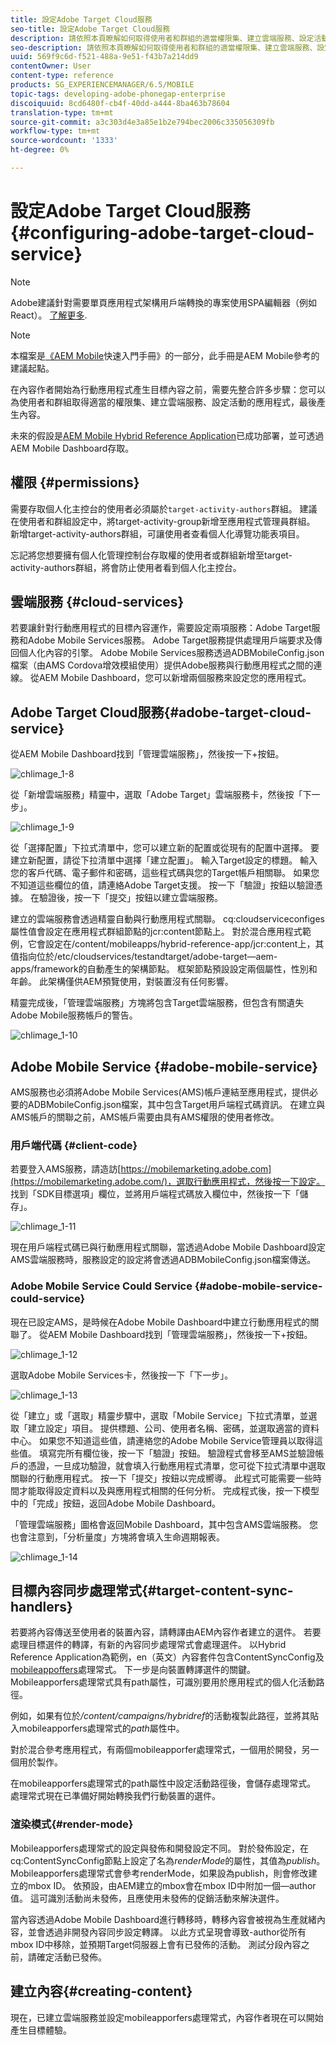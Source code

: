 ```yaml
---
title: 設定Adobe Target Cloud服務
seo-title: 設定Adobe Target Cloud服務
description: 請依照本頁瞭解如何取得使用者和群組的適當權限集、建立雲端服務、設定活動的應用程式，以及最後產生內容。
seo-description: 請依照本頁瞭解如何取得使用者和群組的適當權限集、建立雲端服務、設定活動的應用程式，以及最後產生內容。
uuid: 569f9c6d-f521-488a-9e51-f43b7a214dd9
contentOwner: User
content-type: reference
products: SG_EXPERIENCEMANAGER/6.5/MOBILE
topic-tags: developing-adobe-phonegap-enterprise
discoiquuid: 8cd6480f-cb4f-40dd-a444-8ba463b78604
translation-type: tm+mt
source-git-commit: a3c303d4e3a85e1b2e794bec2006c335056309fb
workflow-type: tm+mt
source-wordcount: '1333'
ht-degree: 0%

---
```



# 設定Adobe Target Cloud服務{#configuring-adobe-target-cloud-service}

>[!NOTE]
>
>Adobe建議針對需要單頁應用程式架構用戶端轉換的專案使用SPA編輯器（例如React）。 [了解更多](/help/sites-developing/spa-overview.md).

>[!NOTE]
>
>本檔案是[《AEM Mobile](/help/mobile/getting-started-aem-mobile.md)快速入門手冊》的一部分，此手冊是AEM Mobile參考的建議起點。

在內容作者開始為行動應用程式產生目標內容之前，需要先整合許多步驟：您可以為使用者和群組取得適當的權限集、建立雲端服務、設定活動的應用程式，最後產生內容。

未來的假設是[AEM Mobile Hybrid Reference Application](https://github.com/Adobe-Marketing-Cloud-Apps/aem-mobile-hybrid-reference)已成功部署，並可透過AEM Mobile Dashboard存取。

## 權限 {#permissions}

需要存取個人化主控台的使用者必須屬於`target-activity-authors`群組。 建議在使用者和群組設定中，將target-activity-group新增至應用程式管理員群組。 新增target-activity-authors群組，可讓使用者查看個人化導覽功能表項目。

忘記將您想要擁有個人化管理控制台存取權的使用者或群組新增至target-activity-authors群組，將會防止使用者看到個人化主控台。

## 雲端服務 {#cloud-services}

若要讓針對行動應用程式的目標內容運作，需要設定兩項服務：Adobe Target服務和Adobe Mobile Services服務。 Adobe Target服務提供處理用戶端要求及傳回個人化內容的引擎。 Adobe Mobile Services服務透過ADBMobileConfig.json檔案（由AMS Cordova增效模組使用）提供Adobe服務與行動應用程式之間的連線。 從AEM Mobile Dashboard，您可以新增兩個服務來設定您的應用程式。

## Adobe Target Cloud服務{#adobe-target-cloud-service}

從AEM Mobile Dashboard找到「管理雲端服務」，然後按一下+按鈕。

![chlimage_1-8](assets/chlimage_1-8.png)

從「新增雲端服務」精靈中，選取「Adobe Target」雲端服務卡，然後按「下一步」。

![chlimage_1-9](assets/chlimage_1-9.png)

從「選擇配置」下拉式清單中，您可以建立新的配置或從現有的配置中選擇。 要建立新配置，請從下拉清單中選擇「建立配置」。 輸入Target設定的標題。 輸入您的客戶代碼、電子郵件和密碼，這些程式碼與您的Target帳戶相關聯。 如果您不知道這些欄位的值，請連絡Adobe Target支援。 按一下「驗證」按鈕以驗證憑據。 在驗證後，按一下「提交」按鈕以建立雲端服務。

建立的雲端服務會透過精靈自動與行動應用程式關聯。 cq:cloudserviceconfiges屬性值會設定在應用程式群組節點的jcr:content節點上。 對於混合應用程式範例，它會設定在/content/mobileapps/hybrid-reference-app/jcr:content上，其值指向位於/etc/cloudservices/testandtarget/adobe-target—aem-apps/framework的自動產生的架構節點。 框架節點預設設定兩個屬性，性別和年齡。 此架構僅供AEM預覽使用，對裝置沒有任何影響。

精靈完成後，「管理雲端服務」方塊將包含Target雲端服務，但包含有關遺失Adobe Mobile服務帳戶的警告。

![chlimage_1-10](assets/chlimage_1-10.png)

## Adobe Mobile Service {#adobe-mobile-service}

AMS服務也必須將Adobe Mobile Services(AMS)帳戶連結至應用程式，提供必要的ADBMobileConfig.json檔案，其中包含Target用戶端程式碼資訊。 在建立與AMS帳戶的關聯之前，AMS帳戶需要由具有AMS權限的使用者修改。

### 用戶端代碼 {#client-code}

若要登入AMS服務，請造訪[https://mobilemarketing.adobe.com](https://mobilemarketing.adobe.com/)，選取行動應用程式，然後按一下設定。 找到「SDK目標選項」欄位，並將用戶端程式碼放入欄位中，然後按一下「儲存」。

![chlimage_1-11](assets/chlimage_1-11.png)

現在用戶端程式碼已與行動應用程式關聯，當透過Adobe Mobile Dashboard設定AMS雲端服務時，服務設定的設定將會透過ADBMobileConfig.json檔案傳送。

### Adobe Mobile Service Could Service {#adobe-mobile-service-could-service}

現在已設定AMS，是時候在Adobe Mobile Dashboard中建立行動應用程式的關聯了。 從AEM Mobile Dashboard找到「管理雲端服務」，然後按一下+按鈕。

![chlimage_1-12](assets/chlimage_1-12.png)

選取Adobe Mobile Services卡，然後按一下「下一步」。

![chlimage_1-13](assets/chlimage_1-13.png)

從「建立」或「選取」精靈步驟中，選取「Mobile Service」下拉式清單，並選取「建立設定」項目。 提供標題、公司、使用者名稱、密碼，並選取適當的資料中心。 如果您不知道這些值，請連絡您的Adobe Mobile Service管理員以取得這些值。 填寫完所有欄位後，按一下「驗證」按鈕。 驗證程式會移至AMS並驗證帳戶的憑證，一旦成功驗證，就會填入行動應用程式清單，您可從下拉式清單中選取關聯的行動應用程式。 按一下「提交」按鈕以完成嚮導。 此程式可能需要一些時間才能取得設定資料以及與應用程式相關的任何分析。 完成程式後，按一下模型中的「完成」按鈕，返回Adobe Mobile Dashboard。

「管理雲端服務」圖格會返回Mobile Dashboard，其中包含AMS雲端服務。 您也會注意到，「分析量度」方塊將會填入生命週期報表。

![chlimage_1-14](assets/chlimage_1-14.png)

## 目標內容同步處理常式{#target-content-sync-handlers}

若要將內容傳送至使用者的裝置內容，請轉譯由AEM內容作者建立的選件。 若要處理目標選件的轉譯，有新的內容同步處理常式會處理選件。 以Hybrid Reference Application為範例，en（英文）內容套件包含ContentSyncConfig及[mobileappoffers](https://github.com/Adobe-Marketing-Cloud-Apps/aem-mobile-hybrid-reference/blob/master/aem-package/content-author/src/main/content/jcr_root/content/mobileapps/hybrid-reference-app/en/_jcr_content/pge-app/app-config-dev/targetOffers/.content.xml)處理常式。 下一步是向裝置轉譯選件的關鍵。 Mobileapporfers處理常式具有path屬性，可識別要用於應用程式的個人化活動路徑。

例如，如果有位於&#x200B;*/content/campaigns/hybridref*&#x200B;的活動複製此路徑，並將其貼入mobileapporfers處理常式的&#x200B;*path*&#x200B;屬性中。

對於混合參考應用程式，有兩個mobileapporfer處理常式，一個用於開發，另一個用於製作。

在mobileapporfers處理常式的path屬性中設定活動路徑後，會儲存處理常式。 處理常式現在已準備好開始轉換我們行動裝置的選件。

### 渲染模式{#render-mode}

Mobileapporfers處理常式的設定與發佈和開發設定不同。 對於發佈設定，在cq:ContentSyncConfig節點上設定了名為&#x200B;*renderMode*&#x200B;的屬性，其值為&#x200B;*publish*。 Mobileapporfers處理常式會參考renderMode，如果設為publish，則會修改建立的mbox ID。 依預設，由AEM建立的mbox會在mbox ID中附加一個—author值。 這可識別活動尚未發佈，且應使用未發佈的促銷活動來解決選件。

當內容透過Adobe Mobile Dashboard進行轉移時，轉移內容會被視為生產就緒內容，並會透過非開發內容同步設定轉譯。 以此方式呈現會導致-author從所有mbox ID中移除，並預期Target伺服器上會有已發佈的活動。 測試分段內容之前，請確定活動已發佈。

## 建立內容{#creating-content}

現在，已建立雲端服務並設定mobileapporfers處理常式，內容作者現在可以開始產生目標體驗。
